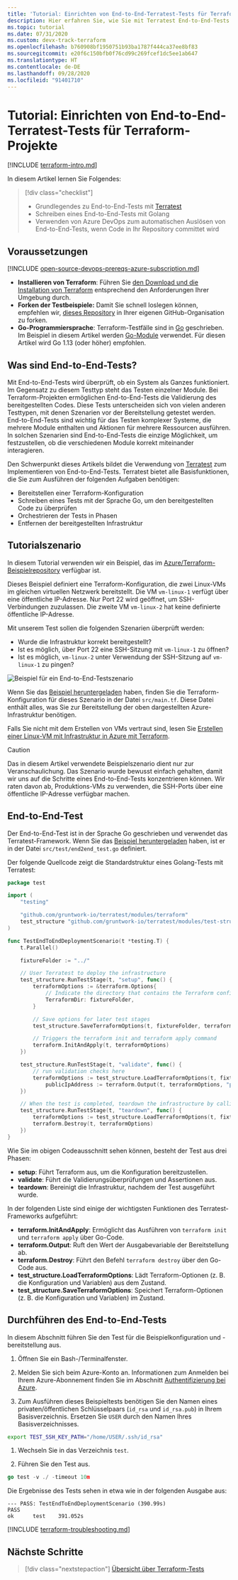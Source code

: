 ```yaml
---
title: 'Tutorial: Einrichten von End-to-End-Terratest-Tests für Terraform-Projekte'
description: Hier erfahren Sie, wie Sie mit Terratest End-to-End-Tests für Terraform-Projekte ausführen.
ms.topic: tutorial
ms.date: 07/31/2020
ms.custom: devx-track-terraform
ms.openlocfilehash: b760908bf1950751b93ba1787f444ca37ee8bf83
ms.sourcegitcommit: e20f6c150bfb0f76cd99c269fcef1dc5ee1ab647
ms.translationtype: HT
ms.contentlocale: de-DE
ms.lasthandoff: 09/28/2020
ms.locfileid: "91401710"
---
```

# <a name="tutorial-setup-end-to-end-terratest-testing-on-terraform-projects"></a>Tutorial: Einrichten von End-to-End-Terratest-Tests für Terraform-Projekte

[!INCLUDE [terraform-intro.md](includes/terraform-intro.md)]

In diesem Artikel lernen Sie Folgendes:

> [!div class="checklist"]
> * Grundlegendes zu End-to-End-Tests mit [Terratest](https://github.com/gruntwork-io/terratest)
> * Schreiben eines End-to-End-Tests mit Golang
> * Verwenden von Azure DevOps zum automatischen Auslösen von End-to-End-Tests, wenn Code in Ihr Repository committet wird

## <a name="prerequisites"></a>Voraussetzungen

[!INCLUDE [open-source-devops-prereqs-azure-subscription.md](../includes/open-source-devops-prereqs-azure-subscription.md)]
- **Installieren von Terraform**: Führen Sie [den Download und die Installation von Terraform](https://www.terraform.io/downloads.html) entsprechend den Anforderungen Ihrer Umgebung durch.
- **Forken der Testbeispiele:** Damit Sie schnell loslegen können, empfehlen wir, [dieses Repository](https://github.com/Azure/terraform) in Ihrer eigenen GitHub-Organisation zu forken.
- **Go-Programmiersprache**: Terraform-Testfälle sind in [Go](https://golang.org/dl/) geschrieben. Im Beispiel in diesem Artikel werden [Go-Module](https://blog.golang.org/using-go-modules) verwendet. Für diesen Artikel wird Go 1.13 (oder höher) empfohlen.

## <a name="what-is-end-to-end-testing"></a>Was sind End-to-End-Tests?

Mit End-to-End-Tests wird überprüft, ob ein System als Ganzes funktioniert. Im Gegensatz zu diesem Testtyp steht das Testen einzelner Module. Bei Terraform-Projekten ermöglichen End-to-End-Tests die Validierung des bereitgestellten Codes. Diese Tests unterscheiden sich von vielen anderen Testtypen, mit denen Szenarien vor der Bereitstellung getestet werden. End-to-End-Tests sind wichtig für das Testen komplexer Systeme, die mehrere Module enthalten und Aktionen für mehrere Ressourcen ausführen. In solchen Szenarien sind End-to-End-Tests die einzige Möglichkeit, um festzustellen, ob die verschiedenen Module korrekt miteinander interagieren.

Den Schwerpunkt dieses Artikels bildet die Verwendung von [Terratest](https://github.com/gruntwork-io/terratest) zum Implementieren von End-to-End-Tests. Terratest bietet alle Basisfunktionen, die Sie zum Ausführen der folgenden Aufgaben benötigen:

- Bereitstellen einer Terraform-Konfiguration
- Schreiben eines Tests mit der Sprache Go, um den bereitgestellten Code zu überprüfen
- Orchestrieren der Tests in Phasen
- Entfernen der bereitgestellten Infrastruktur

## <a name="tutorial-scenario"></a>Tutorialszenario

In diesem Tutorial verwenden wir ein Beispiel, das im [Azure/Terraform-Beispielrepository](https://github.com/Azure/terraform/blob/master/samples/end-to-end-testing/README.md) verfügbar ist.

Dieses Beispiel definiert eine Terraform-Konfiguration, die zwei Linux-VMs im gleichen virtuellen Netzwerk bereitstellt. Die VM `vm-linux-1` verfügt über eine öffentliche IP-Adresse. Nur Port 22 wird geöffnet, um SSH-Verbindungen zuzulassen. Die zweite VM `vm-linux-2` hat keine definierte öffentliche IP-Adresse.

Mit unserem Test sollen die folgenden Szenarien überprüft werden:

- Wurde die Infrastruktur korrekt bereitgestellt?
- Ist es möglich, über Port 22 eine SSH-Sitzung mit `vm-linux-1` zu öffnen?
- Ist es möglich, `vm-linux-2` unter Verwendung der SSH-Sitzung auf `vm-linux-1` zu pingen?

![Beispiel für ein End-to-End-Testszenario](media/best-practices-end-to-end-testing/scenario.png)

Wenn Sie das [Beispiel heruntergeladen](#prerequisites) haben, finden Sie die Terraform-Konfiguration für dieses Szenario in der Datei `src/main.tf`. Diese Datei enthält alles, was Sie zur Bereitstellung der oben dargestellten Azure-Infrastruktur benötigen.

Falls Sie nicht mit dem Erstellen von VMs vertraut sind, lesen Sie [Erstellen einer Linux-VM mit Infrastruktur in Azure mit Terraform](create-linux-virtual-machine-with-infrastructure.md).

> [!CAUTION]
> Das in diesem Artikel verwendete Beispielszenario dient nur zur Veranschaulichung. Das Szenario wurde bewusst einfach gehalten, damit wir uns auf die Schritte eines End-to-End-Tests konzentrieren können. Wir raten davon ab, Produktions-VMs zu verwenden, die SSH-Ports über eine öffentliche IP-Adresse verfügbar machen.

## <a name="end-to-end-test"></a>End-to-End-Test

Der End-to-End-Test ist in der Sprache Go geschrieben und verwendet das Terratest-Framework. Wenn Sie das [Beispiel heruntergeladen](#prerequisites) haben, ist er in der Datei `src/test/end2end_test.go` definiert.

Der folgende Quellcode zeigt die Standardstruktur eines Golang-Tests mit Terratest:

```Go
package test

import (
    "testing"

    "github.com/gruntwork-io/terratest/modules/terraform"
    test_structure "github.com/gruntwork-io/terratest/modules/test-structure"
)

func TestEndToEndDeploymentScenario(t *testing.T) {
    t.Parallel()

    fixtureFolder := "../"

    // User Terratest to deploy the infrastructure
    test_structure.RunTestStage(t, "setup", func() {
        terraformOptions := &terraform.Options{
            // Indicate the directory that contains the Terraform configuration to deploy
            TerraformDir: fixtureFolder,
        }

        // Save options for later test stages
        test_structure.SaveTerraformOptions(t, fixtureFolder, terraformOptions)

        // Triggers the terraform init and terraform apply command
        terraform.InitAndApply(t, terraformOptions)
    })

    test_structure.RunTestStage(t, "validate", func() {
        // run validation checks here
        terraformOptions := test_structure.LoadTerraformOptions(t, fixtureFolder)
            publicIpAddress := terraform.Output(t, terraformOptions, "public_ip_address")
    })

    // When the test is completed, teardown the infrastructure by calling terraform destroy
    test_structure.RunTestStage(t, "teardown", func() {
        terraformOptions := test_structure.LoadTerraformOptions(t, fixtureFolder)
        terraform.Destroy(t, terraformOptions)
    })
}
```

Wie Sie im obigen Codeausschnitt sehen können, besteht der Test aus drei Phasen:

- **setup**: Führt Terraform aus, um die Konfiguration bereitzustellen.
- **validate**: Führt die Validierungsüberprüfungen und Assertionen aus.
- **teardown**: Bereinigt die Infrastruktur, nachdem der Test ausgeführt wurde.

In der folgenden Liste sind einige der wichtigsten Funktionen des Terratest-Frameworks aufgeführt:

- **terraform.InitAndApply**: Ermöglicht das Ausführen von `terraform init` und `terraform apply` über Go-Code.
- **terraform.Output**: Ruft den Wert der Ausgabevariable der Bereitstellung ab.
- **terraform.Destroy**: Führt den Befehl `terraform destroy` über den Go-Code aus.
- **test_structure.LoadTerraformOptions**: Lädt Terraform-Optionen (z. B. die Konfiguration und Variablen) aus dem Zustand.
- **test_structure.SaveTerraformOptions**: Speichert Terraform-Optionen (z. B. die Konfiguration und Variablen) im Zustand.

## <a name="run-the-end-to-end-test"></a>Durchführen des End-to-End-Tests

In diesem Abschnitt führen Sie den Test für die Beispielkonfiguration und -bereitstellung aus. 

1. Öffnen Sie ein Bash-/Terminalfenster.

1. Melden Sie sich beim Azure-Konto an. Informationen zum Anmelden bei Ihrem Azure-Abonnement finden Sie im Abschnitt [Authentifizierung bei Azure](get-started-cloud-shell.md#authenticate-to-azure).

1. Zum Ausführen dieses Beispieltests benötigen Sie den Namen eines privaten/öffentlichen Schlüsselpaars (`id_rsa` und `id_rsa.pub`) in Ihrem Basisverzeichnis. Ersetzen Sie `USER` durch den Namen Ihres Basisverzeichnisses.

```bash
export TEST_SSH_KEY_PATH="/home/USER/.ssh/id_rsa"
```

1. Wechseln Sie in das Verzeichnis `test`.

1. Führen Sie den Test aus.

```go
go test -v ./ -timeout 10m
```

Die Ergebnisse des Tests sehen in etwa wie in der folgenden Ausgabe aus:

```output
--- PASS: TestEndToEndDeploymentScenario (390.99s)
PASS
ok      test    391.052s
```

[!INCLUDE [terraform-troubleshooting.md](includes/terraform-troubleshooting.md)]

## <a name="next-steps"></a>Nächste Schritte

> [!div class="nextstepaction"]
> [Übersicht über Terraform-Tests](best-practices-testing-overview.md)